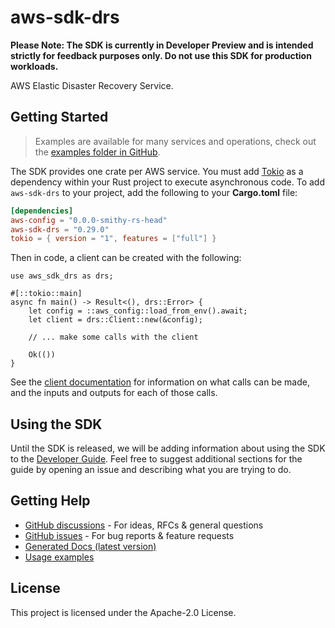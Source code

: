 # aws-sdk-drs

**Please Note: The SDK is currently in Developer Preview and is intended strictly for
feedback purposes only. Do not use this SDK for production workloads.**

AWS Elastic Disaster Recovery Service.

## Getting Started

> Examples are available for many services and operations, check out the
> [examples folder in GitHub](https://github.com/awslabs/aws-sdk-rust/tree/main/examples).

The SDK provides one crate per AWS service. You must add [Tokio](https://crates.io/crates/tokio)
as a dependency within your Rust project to execute asynchronous code. To add `aws-sdk-drs` to
your project, add the following to your **Cargo.toml** file:

```toml
[dependencies]
aws-config = "0.0.0-smithy-rs-head"
aws-sdk-drs = "0.29.0"
tokio = { version = "1", features = ["full"] }
```

Then in code, a client can be created with the following:

```rust,no_run
use aws_sdk_drs as drs;

#[::tokio::main]
async fn main() -> Result<(), drs::Error> {
    let config = ::aws_config::load_from_env().await;
    let client = drs::Client::new(&config);

    // ... make some calls with the client

    Ok(())
}
```

See the [client documentation](https://docs.rs/aws-sdk-drs/latest/aws_sdk_drs/client/struct.Client.html)
for information on what calls can be made, and the inputs and outputs for each of those calls.

## Using the SDK

Until the SDK is released, we will be adding information about using the SDK to the
[Developer Guide](https://docs.aws.amazon.com/sdk-for-rust/latest/dg/welcome.html). Feel free to suggest
additional sections for the guide by opening an issue and describing what you are trying to do.

## Getting Help

* [GitHub discussions](https://github.com/awslabs/aws-sdk-rust/discussions) - For ideas, RFCs & general questions
* [GitHub issues](https://github.com/awslabs/aws-sdk-rust/issues/new/choose) - For bug reports & feature requests
* [Generated Docs (latest version)](https://awslabs.github.io/aws-sdk-rust/)
* [Usage examples](https://github.com/awslabs/aws-sdk-rust/tree/main/examples)

## License

This project is licensed under the Apache-2.0 License.

